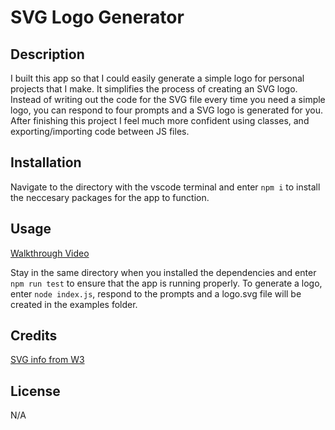 # SVG Logo Generator

## Description


I built this app so that I could easily generate a simple logo for personal projects that I make. It simplifies the process of creating an SVG logo. Instead of writing out the code for the SVG file every time you need a simple logo, you can respond to four prompts and a SVG logo is generated for you. After finishing this project I feel much more confident using classes, and exporting/importing code between JS files.

## Installation

Navigate to the directory with the vscode terminal and enter ```npm i``` to install the neccesary packages for the app to function. 

## Usage

[Walkthrough Video](https://drive.google.com/file/d/18FCI-tX3LBxf_2tFz5-OlMuX5UIXuwbP/view?usp=sharing)

Stay in the same directory when you installed the dependencies and enter ```npm run test``` to ensure that the app is running properly. To generate a logo, enter ```node index.js```, respond to the prompts and a logo.svg file will be created in the examples folder.

## Credits

[SVG info from W3](https://www.w3schools.com/graphics/svg_intro.asp)

## License

N/A

